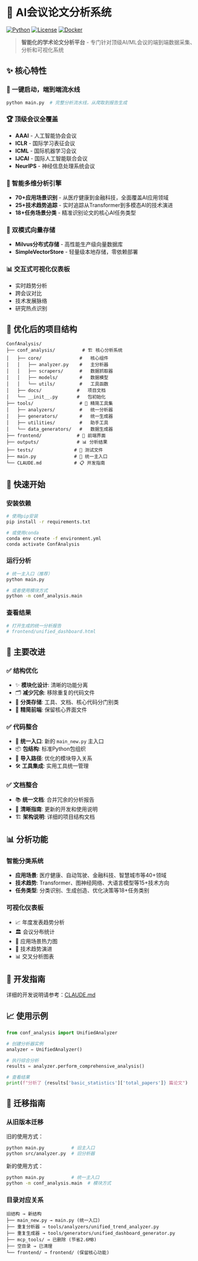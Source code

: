# 🎯 AI会议论文分析系统

[![Python](https://img.shields.io/badge/Python-3.8+-blue.svg)](https://python.org)
[![License](https://img.shields.io/badge/License-MIT-green.svg)](LICENSE)
[![Docker](https://img.shields.io/badge/Docker-Ready-brightgreen.svg)](docker-compose.yml)

> **智能化的学术论文分析平台** - 专门针对顶级AI/ML会议的端到端数据采集、分析和可视化系统

## ✨ 核心特性

### 🚀 一键启动，端到端流水线
```bash
python main.py  # 完整分析流水线，从爬取到报告生成
```

### 🏆 顶级会议全覆盖
- **AAAI** - 人工智能协会会议
- **ICLR** - 国际学习表征会议  
- **ICML** - 国际机器学习会议
- **IJCAI** - 国际人工智能联合会议
- **NeurIPS** - 神经信息处理系统会议

### 🧠 智能多维分析引擎
- **70+应用场景识别** - 从医疗健康到金融科技，全面覆盖AI应用领域
- **25+技术趋势追踪** - 实时追踪从Transformer到多模态AI的技术演进
- **18+任务场景分类** - 精准识别论文的核心AI任务类型

### 💾 双模式向量存储
- **Milvus分布式存储** - 高性能生产级向量数据库
- **SimpleVectorStore** - 轻量级本地存储，零依赖部署

### 📊 交互式可视化仪表板
- 实时趋势分析
- 跨会议对比
- 技术发展脉络
- 研究热点识别

## 📁 优化后的项目结构

```
ConfAnalysis/
├── conf_analysis/          # 🏗️ 核心分析系统
│   ├── core/              #   核心组件
│   │   ├── analyzer.py    #   主分析器
│   │   ├── scrapers/      #   数据抓取器
│   │   ├── models/        #   数据模型
│   │   └── utils/         #   工具函数
│   ├── docs/             #   项目文档
│   └── __init__.py       #   包初始化
├── tools/                 # 🔧 精简工具集
│   ├── analyzers/         #   统一分析器
│   ├── generators/        #   统一生成器
│   ├── utilities/         #   助手工具
│   └── data_generators/   #   数据生成器
├── frontend/             # 🎨 前端界面
├── outputs/              # 📊 分析结果
├── tests/               # 🧪 测试文件
├── main.py              # 🚪 统一主入口
└── CLAUDE.md            # 📋 开发指南
```

## 🚀 快速开始

### 安装依赖
```bash
# 使用pip安装
pip install -r requirements.txt

# 或使用conda
conda env create -f environment.yml
conda activate ConfAnalysis
```

### 运行分析
```bash
# 统一主入口（推荐）
python main.py

# 或者使用模块方式
python -m conf_analysis.main
```

### 查看结果
```bash
# 打开生成的统一分析报告
# frontend/unified_dashboard.html
```

## 🎯 主要改进

### ✅ 结构优化
- ✨ **模块化设计**: 清晰的功能分离
- 🗂️ **减少冗余**: 移除重复的代码文件
- 📁 **分类存储**: 工具、文档、核心代码分门别类
- 🧹 **精简前端**: 保留核心界面文件

### ✅ 代码整合
- 🔄 **统一入口**: 新的 `main_new.py` 主入口
- 📦 **包结构**: 标准Python包组织
- 🔗 **导入路径**: 优化的模块导入关系
- 🛠️ **工具集成**: 实用工具统一管理

### ✅ 文档整合  
- 📚 **统一文档**: 合并冗余的分析报告
- 📝 **清晰指南**: 更新的开发和使用说明
- 🏗️ **架构说明**: 详细的项目结构文档

## 📊 分析功能

### 智能分类系统
- **应用场景**: 医疗健康、自动驾驶、金融科技、智慧城市等40+领域
- **技术趋势**: Transformer、图神经网络、大语言模型等15+技术方向
- **任务类型**: 分类识别、生成创造、优化决策等18+任务类别

### 可视化仪表板
- 📈 年度发表趋势分析
- 🏛️ 会议分布统计
- 🎯 应用场景热力图  
- 🔬 技术趋势演进
- 📊 交叉分析图表

## 🔧 开发指南

详细的开发说明请参考：[CLAUDE.md](CLAUDE.md)

## 📈 使用示例

```python
from conf_analysis import UnifiedAnalyzer

# 创建分析器实例
analyzer = UnifiedAnalyzer()

# 执行综合分析
results = analyzer.perform_comprehensive_analysis()

# 查看结果
print(f"分析了 {results['basic_statistics']['total_papers']} 篇论文")
```

## 🔄 迁移指南

### 从旧版本迁移

旧的使用方式：
```bash
python main.py          # 旧主入口
python src/analyzer.py  # 旧分析器
```

新的使用方式：
```bash
python main.py          # 统一主入口  
python -m conf_analysis.main  # 模块方式
```

### 目录对应关系
```
旧结构 → 新结构
├── main_new.py → main.py (统一入口)
├── 重复分析器 → tools/analyzers/unified_trend_analyzer.py
├── 重复生成器 → tools/generators/unified_dashboard_generator.py
├── mcp_tools/ → 已删除 (节省2.6MB)
├── 空目录 → 已清理
└── frontend/ → frontend/ (保留核心功能)
```
